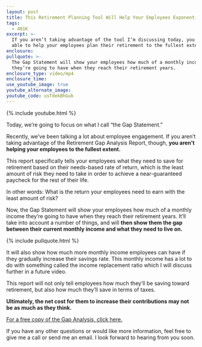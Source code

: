 ```yaml
---
layout: post
title: This Retirement Planning Tool Will Help Your Employees Exponentially
tags:
  - 401K
excerpt: >-
  If you aren’t taking advantage of the tool I’m discussing today, you won’t be
  able to help your employees plan their retirement to the fullest extent.
enclosure:
pullquote: >-
  The Gap Statement will show your employees how much of a monthly income
  they’re going to have when they reach their retirement years.
enclosure_type: video/mp4
enclosure_time:
use_youtube_image: true
youtube_alternate_image:
youtube_code: usTdekBhGuk
---
```



{% include youtube.html %}

Today, we’re going to focus on what I call “the Gap Statement.”

Recently, we’ve been talking a lot about employee engagement. If you aren’t taking advantage of the Retirement Gap Analysis Report, though, **you aren’t helping your employees to the fullest extent.**

This report specifically tells your employees what they need to save for retirement based on their needs-based rate of return, which is the least amount of risk they need to take in order to achieve a near-guaranteed paycheck for the rest of their life.

In other words: What is the return your employees need to earn with the least amount of risk?

Now, the Gap Statement will show your employees how much of a monthly income they’re going to have when they reach their retirement years. It’ll take into account a number of things, and will **then show them the gap between their current monthly income and what they need to live on.**

{% include pullquote.html %}

It will also show how much more monthly income employees can have if they gradually increase their savings rate. This monthly income has a lot to do with something called the income replacement ratio which I will discuss further in a future video.

This report will not only tell employees how much they’ll be saving toward retirement, but also how much they’ll save in terms of taxes.

**Ultimately, the net cost for them to increase their contributions may not be as much as they think.**

[For a free copy of the Gap Analysis, click here.](https://s3.amazonaws.com/vyralmarketing/Charlie+Epstein/GAP.pdf)

If you have any other questions or would like more information, feel free to give me a call or send me an email. I look forward to hearing from you soon.